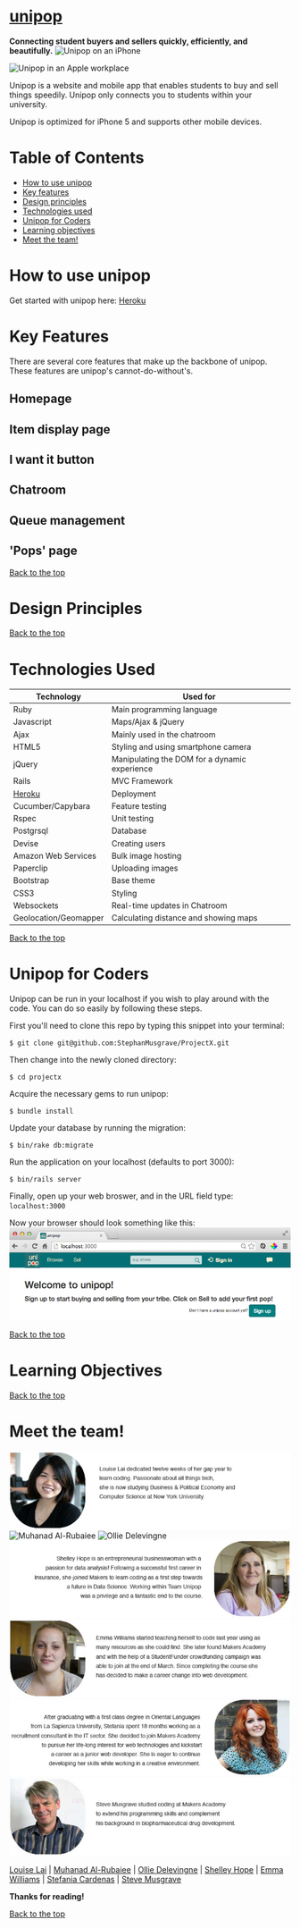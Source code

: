 <!-- hey guys! I'm working on this slowly each day, and please contribute to your liking -->
<!--- Got Steve, Muhanad, Emma and Stef's blurb --->
<!-- Shelley and Ollie blurb still needed -->
[unipop]
====
**Connecting student buyers and sellers quickly, efficiently, and beautifully.**
![Unipop on an iPhone](public/readme_images/iPhoneTemplate.jpg)
<!-- ![Unipop on an iMac](public/readme_images/iMacTemplate.jpg)	 -->
![Unipop in an Apple workplace](public/readme_images/WorkspaceTemplate.jpg)

  Unipop is a website and mobile app that enables students to buy and sell things speedily. Unipop only connects you to students within your university.

  Unipop is optimized for iPhone 5 and supports other mobile devices.

Table of Contents
===

* [How to use unipop]
* [Key features]
* [Design principles]
* [Technologies used]
* [Unipop for Coders]
* [Learning objectives]
* [Meet the team!]

How to use unipop
===

Get started with unipop here: [Heroku]

Key Features
===
There are several core features that make up the backbone of unipop. These features are unipop's cannot-do-without's.

Homepage
---

Item display page
---
<!-- getagging here. Stef, Steve? -->

I want it button
---

Chatroom
---

Queue management
---
<!-- hi guys what I mean by this is the end negotion buttons, next buyer etc. -->

'Pops' page
---
[Back to the top]

Design Principles
===
<!-- mobile first, responsive design, bootstrap elements, bootstrap buttons, grid/image-central view etc. Muhanad, Emma? -->
[Back to the top]

Technologies Used
====

|Technology                 |Used for                        |
|---------------------------|--------------------------------|
|Ruby                       |Main programming language       |
|Javascript                 |Maps/Ajax & jQuery              |
|Ajax                       |Mainly used in the chatroom     |
|HTML5                      |Styling and using smartphone camera |
|jQuery                     |Manipulating the DOM for a dynamic experience |
|Rails                      |MVC Framework                   |
|[Heroku]                   |Deployment                      |
|Cucumber/Capybara          |Feature testing                 |
|Rspec                      |Unit testing                    |
|Postgrsql                  |Database                        |
|Devise                     |Creating users                  |
|Amazon Web Services        |Bulk image hosting              |
|Paperclip                  |Uploading images                |
|Bootstrap                  |Base theme                      |
|CSS3                       |Styling                         |
|Websockets                 |Real-time updates in Chatroom   |
|Geolocation/Geomapper      |Calculating distance and showing maps  |

[Back to the top]

Unipop for Coders
===
Unipop can be run in your localhost if you wish to play around with the code. You can do so easily by following these steps.

First you'll need to clone this repo by typing this snippet into your terminal:
```
$ git clone git@github.com:StephanMusgrave/ProjectX.git
```

Then change into the newly cloned directory:
```
$ cd projectx
```

Acquire the necessary gems to run unipop:
```
$ bundle install
```

Update your database by running the migration:
```
$ bin/rake db:migrate
```

Run the application on your localhost (defaults to port 3000):
```
$ bin/rails server
```

Finally, open up your web broswer, and in the URL field type:
``
localhost:3000
``

Now your browser should look something like this:
![unipop](public/readme_images/initial_unipop.jpg)

[Back to the top]

Learning Objectives
===
[Back to the top]

Meet the team!
===
![Louise Lai](public/readme_images/louise.jpg) 
![Muhanad Al-Rubaiee](public/readme_images/muhanad.jpg) 
![Ollie Delevingne](public/readme_images/ollie.jpg) 
![Shelley Hope](public/readme_images/shelley.jpg) 
![Emma Williams](public/readme_images/emma.jpg) 
![Stefania Cardenas](public/readme_images/stef.jpg)
![Steve Musgrave](public/readme_images/steve.jpg) 

[Louise Lai] | [Muhanad Al-Rubaiee] | [Ollie Delevingne] | [Shelley Hope] | [Emma Williams] | [Stefania Cardenas] | [Steve Musgrave]

**Thanks for reading!**

[Back to the top]

<!-- links, in order of appearance -->

[unipop]:http://unipop.herokuapp.com/

[How to use unipop]:https://github.com/StephanMusgrave/ProjectX#how-to-use-unipop
[Key features]:https://github.com/StephanMusgrave/ProjectX#key-features
[Design principles]:https://github.com/StephanMusgrave/ProjectX#design-principles
[Technologies used]:https://github.com/StephanMusgrave/ProjectX#technologies-used
[Unipop for Coders]: https://github.com/StephanMusgrave/ProjectX#unipop-for-coders
[Learning objectives]:https://github.com/StephanMusgrave/ProjectX#learning-objectives
[Meet the team!]: https://github.com/StephanMusgrave/ProjectX#meet-the-team

[Heroku]:http://unipop.herokuapp.com/

[Louise Lai]:https://github.com/loulai
[Muhanad Al-Rubaiee]:https://github.com/muhanad40
[Ollie Delevingne]:https://github.com/odelevingne
[Shelley Hope]:https://github.com/ShelleyHope
[Emma Williams]:https://github.com/Em01
[Stefania Cardenas]:https://github.com/stefaniacardenas
[Steve Musgrave]:https://github.com/StephanMusgrave

[Back to the top]:https://github.com/StephanMusgrave/ProjectX#table-of-contents